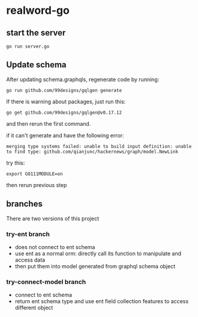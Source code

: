 # realword-go

## start the server
`go run server.go`

## Update schema
After updating schema.graphqls, regenerate code by running: <br/>

`go run github.com/99designs/gqlgen generate`<br/>

If there is warning about packages, just run this:<br/>

`go get github.com/99designs/gqlgen@v0.17.12`<br/>

and then rerun the first command.

if it can't generate and have the following error:

`merging type systems failed: unable to build input definition: unable to find type: github.com/qianjunc/hackernews/graph/model.NewLink 
`

try this:

`export GO111MODULE=on`

then rerun previous step

## branches
There are two versions of this project
### try-ent branch
- does not connect to ent schema
- use ent as a normal orm: directly call its function to manipulate and access data
- then put them into model generated from graphql schema object

### try-connect-model branch
- connect to ent schema
- return ent schema type and use ent field collection features to access different object
